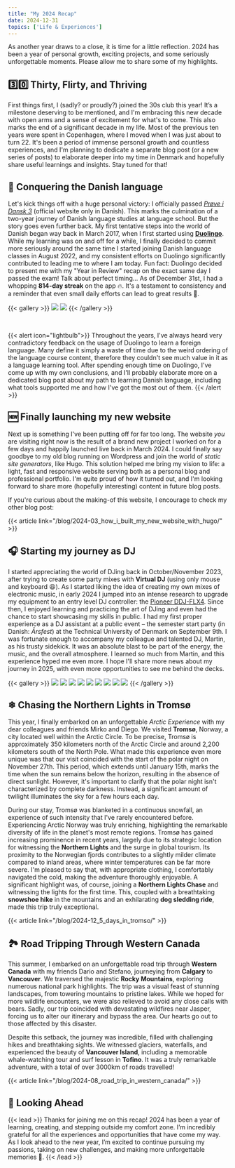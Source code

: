```yaml
---
title: "My 2024 Recap"
date: 2024-12-31
topics: ['Life & Experiences']
---
```


As another year draws to a close, it is time for a little reflection. 2024 has been a year of personal growth, exciting projects, and some seriously unforgettable moments. Please allow me to share some of my highlights.

## 3️⃣0️⃣ Thirty, Flirty, and Thriving

First things first, I (sadly? or proudly?) joined the 30s club this year! It’s a milestone deserving to be mentioned, and I'm embracing this new decade with open arms and a sense of excitement for what's to come. This also marks the end of a significant decade in my life. Most of the previous ten years were spent in Copenhagen, where I moved when I was just about to turn 22. It's been a period of immense personal growth and countless experiences, and I'm planning to dedicate a separate blog post (or a new series of posts) to elaborate deeper into my time in Denmark and hopefully share useful learnings and insights. Stay tuned for that!

## 💯 Conquering the Danish language

Let's kick things off with a huge personal victory: I officially passed *[Prøve i Dansk 3](https://danskogproever.dk/borger/danskproever/om-proeve-i-dansk-3-og-krav-til-at-bestaa/)* (official website only in Danish). This marks the culmination of a two-year journey of Danish language studies at language school. But the story goes even further back. My first tentative steps into the world of Danish began way back in March 2017, when I first started using **[Duolingo](https://www.duolingo.com/)**. While my learning was on and off for a while, I finally decided to commit more seriously around the same time I started joining Danish language classes in August 2022, and my consistent efforts on Duolingo significantly contributed to leading me to where I am today. Fun fact: Duolingo decided to present me with my "Year in Review" recap on the exact same day I passed the exam! Talk about perfect timing... As of December 31st, I had a whopping **814-day streak** on the app 🔥. It's a testament to consistency and a reminder that even small daily efforts can lead to great results 💪.

{{< gallery >}}
  <img src="https://richmondwebmedia.blob.core.windows.net/media/blog/2025-01_my_2024_recap/Duolingo.jpg" class="grid-w50" />
  <img src="https://richmondwebmedia.blob.core.windows.net/media/blog/2025-01_my_2024_recap/Duolingo_Recap.png" class="grid-w50" />
{{< /gallery >}}

<br />

{{< alert icon="lightbulb">}}
Throughout the years, I've always heard very contradictory feedback on the usage of Duolingo to learn a foreign language. Many define it simply a waste of time due to the weird ordering of the language course content, therefore they couldn't see much value in it as a language learning tool. After spending enough time on Duolingo, I've come up with my own conclusions, and I'll probably elaborate more on a dedicated blog post about my path to learning Danish language, including what tools supported me and how I've got the most out of them.
{{< /alert >}}

## 🆕 Finally launching my new website

Next up is something I've been putting off for far too long. The website _you_ are visiting right now is the result of a brand new project I worked on for a few days and happily launched live back in March 2024. I could finally say goodbye to my old blog running on Wordpress and join the world of _static site generators_, like Hugo. This solution helped me bring my vision to life: a light, fast and responsive website serving both as a personal blog and professional portfolio. I'm quite proud of how it turned out, and I'm looking forward to share more (hopefully interesting) content in future blog posts.

If you're curious about the making-of this website, I encourage to check my other blog post:

{{< article link="/blog/2024-03_how_i_built_my_new_website_with_hugo/" >}}

## 🎧 Starting my journey as DJ

I started appreciating the world of DJing back in October/November 2023, after trying to create some party mixes with **Virtual DJ** (using only mouse and keyboard 😆).
As I started liking the idea of creating my own mixes of electronic music, in early 2024 I jumped into an intense research to upgrade my equipment to an entry level DJ controller: the [Pioneer DDJ-FLX4](https://www.pioneerdj.com/en-gb/product/controller/ddj-flx4/black/overview/).
Since then, I enjoyed learning and practicing the art of DJing and even had the chance to start showcasing my skills in public.
I had my first proper experience as a DJ assistant at a public event – the semester start party (in Danish: _Årsfest_) at the Technical University of Denmark on September 9th. I was fortunate enough to accompany my colleague and talented DJ, Martin, as his trusty sidekick. It was an absolute blast to be part of the energy, the music, and the overall atmosphere. I learned so much from Martin, and this experience hyped me even more.
I hope I'll share more news about my journey in 2025, with even more opportunities to see me behind the decks.

{{< gallery >}}
  <img src="https://richmondwebmedia.blob.core.windows.net/media/2024/05/2024-05-03.jpeg" class="grid-w33" />
  <img src="https://richmondwebmedia.blob.core.windows.net/media/blog/2025-01_my_2024_recap/DDJ-FLX4.jpg" class="grid-w33" />
  <img src="https://richmondwebmedia.blob.core.windows.net/media/blog/2025-01_my_2024_recap/DTU_Årsfest.jpeg" class="grid-w33" />
  <img src="https://richmondwebmedia.blob.core.windows.net/media/blog/2025-01_my_2024_recap/20241004_190805.jpg" class="grid-w33" />
  <img src="https://richmondwebmedia.blob.core.windows.net/media/blog/2025-01_my_2024_recap/IMG_9936.jpg" class="grid-w33" />
  <img src="https://richmondwebmedia.blob.core.windows.net/media/blog/2025-01_my_2024_recap/received_1390531514916445.jpeg" class="grid-w33" />
  <img src="https://richmondwebmedia.blob.core.windows.net/media/blog/2025-01_my_2024_recap/received_1606778119865684.jpeg" class="grid-w33" />
  <img src="https://richmondwebmedia.blob.core.windows.net/media/blog/2025-01_my_2024_recap/received_3784055965150716.jpeg" class="grid-w33" />
  <img src="https://richmondwebmedia.blob.core.windows.net/media/blog/2025-01_my_2024_recap/received_810643080998659.jpeg" class="grid-w33" />
{{< /gallery >}}

## ❄ Chasing the Northern Lights in Tromsø

This year, I finally embarked on an unforgettable *Arctic Experience* with my dear colleagues and friends Mirko and Diego.
We visited **Tromsø**, Norway, a city located well within the Arctic Circle. To be precise, Tromsø is approximately 350 kilometers north of the Arctic Circle and around 2,200 kilometers south of the North Pole.
What made this experience even more unique was that our visit coincided with the start of the polar night on November 27th.
This period, which extends until January 15th, marks the time when the sun remains below the horizon, resulting in the absence of direct sunlight.
However, it's important to clarify that the polar night isn't characterized by complete darkness. Instead, a significant amount of twilight illuminates the sky for a few hours each day.

During our stay, Tromsø was blanketed in a continuous snowfall, an experience of such intensity that I've rarely encountered before.
Experiencing Arctic Norway was truly enriching, highlighting the remarkable diversity of life in the planet's most remote regions.
Tromsø has gained increasing prominence in recent years, largely due to its strategic location for witnessing the **Northern Lights** and the surge in global tourism.
Its proximity to the Norwegian fjords contributes to a slightly milder climate compared to inland areas, where winter temperatures can be far more severe.
I'm pleased to say that, with appropriate clothing, I comfortably navigated the cold, making the adventure thoroughly enjoyable.
A significant highlight was, of course, joining a **Northern Lights Chase** and witnessing the lights for the first time. This, coupled with a breathtaking **snowshoe hike** in the mountains and an exhilarating **dog sledding ride**, made this trip truly exceptional.

{{< article link="/blog/2024-12_5_days_in_tromso/" >}}

## 🏞 Road Tripping Through Western Canada

This summer, I embarked on an unforgettable road trip through **Western Canada** with my friends Dario and Stefano, journeying from **Calgary** to **Vancouver**.
We traversed the majestic **Rocky Mountains**, exploring numerous national park highlights. The trip was a visual feast of stunning landscapes, from towering mountains to pristine lakes.
While we hoped for more wildlife encounters, we were also relieved to avoid any close calls with bears. Sadly, our trip coincided with devastating wildfires near Jasper, forcing us to alter our itinerary and bypass the area.
Our hearts go out to those affected by this disaster.

Despite this setback, the journey was incredible, filled with challenging hikes and breathtaking sights. We witnessed glaciers, waterfalls, and experienced the beauty of **Vancouver Island**, including a memorable whale-watching tour and surf lesson in **Tofino**. It was a truly remarkable adventure, with a total of over 3000km of roads travelled!

{{< article link="/blog/2024-08_road_trip_in_western_canada/" >}}

## 🌄 Looking Ahead

{{< lead >}}
Thanks for joining me on this recap! 2024 has been a year of learning, creating, and stepping outside my comfort zone. I’m incredibly grateful for all the experiences and opportunities that have come my way. As I look ahead to the new year, I’m excited to continue pursuing my passions, taking on new challenges, and making more unforgettable memories 🌟.
{{< /lead >}}
